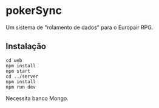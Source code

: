 # pokerSync
Um sistema de "rolamento de dados" para o Europair RPG.

## Instalação

```
cd web
npm install
npm start
cd ../server
npm install
npm run dev
```

Necessita banco Mongo.
